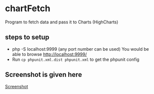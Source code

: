 # chartFetch
Program to fetch data and pass it to Charts (HighCharts)

## steps to setup
- php -S localhost:9999 (any port number can be used)
  You would be able to browse [http://localhost:9999/](http://localhost:9999/)
- Run ```cp phpunit.xml.dist phpunit.xml``` to get the phpunit config

## Screenshot is given here
[Screenshot](./screen.png)
